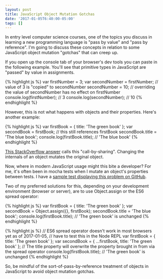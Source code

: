 ```yaml
---
layout: post
title: JavaScript Object Mutation Gotchas
date: '2017-01-05T6:40:00-05:00'
tags: []
---
```

In entry level computer science courses, one of the topics you discuss in learning a new programming language is "pass by value" and "pass by reference". 
I'm going to discuss these concepts in relation to some JavaScript object mutation "gotchas" that can creep up. 

If you open up the console tab of your browser's dev tools you can paste in the following example. 
You'll see that primitive types in JavaScript are "passed" by value in assignments. 

{% highlight js %}
var firstNumber = 3;
var secondNumber = firstNumber; // value of 3 is "copied" to secondNumber
secondNumber = 10; // overriding the value of secondNumber has no effect on firstNumber
console.log(firstNumber); // 3
console.log(secondNumber); // 10
{% endhighlight %}

However, this is not what happens with objects and their properties. Here's another example:

{% highlight js %}
var firstBook = { title: 'The green book' };
var secondBook = firstBook; // this still references firstBook
secondBook.title = 'The blue book';
console.log(firstBook.title); // 'The blue book'
{% endhighlight %}

<a href="http://stackoverflow.com/a/3638034/360509">This StackOverflow answer</a> calls this "call-by-sharing". 
Changing the internals of an object mutates the original object. 

Now, where in modern JavaScript usage might this bite a developer? 
For me, it's often been in mocha tests when I mutate an object's properties between tests. 
I have a <a href="https://github.com/headquarters/react-es6-template/blob/object-mutation-example/test/components/Panel.js">sample test displaying this problem on GitHub</a>. 

Two of my preferred solutions for this, depending on your development environment (browser or server), are to use Object.assign or the ES6 spread operator:

{% highlight js %}
var firstBook = { title: 'The green book' };
var secondBook = Object.assign({}, firstBook);
secondBook.title = 'The blue book';
console.log(firstBook.title); // 'The green book' is unchanged
{% endhighlight %}

{% highlight js %}
// ES6 spread operator doesn't work in most browsers yet as of 2017-01-05,
// have to test this in the Node REPL
var firstBook = { title: 'The green book' };
var secondBook = { ...firstBook, title: 'The green book' }; // The title property will overwrite the property brought in from via the spread operator
console.log(firstBook.title); // 'The green book' is unchanged
{% endhighlight %}

So, be mindful of the sort-of-pass-by-reference treatment of objects in JavaScript to avoid object mutation gotchas. 